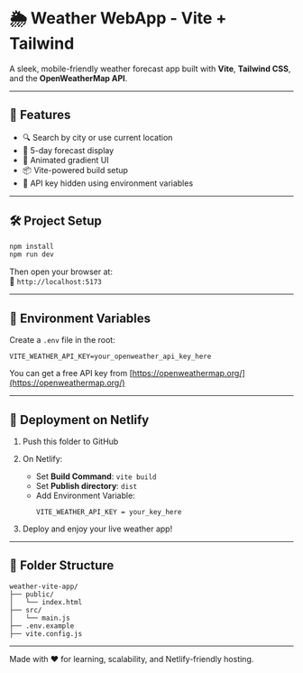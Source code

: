 # 🌦️ Weather WebApp - Vite + Tailwind

A sleek, mobile-friendly weather forecast app built with **Vite**, **Tailwind CSS**, and the **OpenWeatherMap API**.

---

## 🚀 Features

- 🔍 Search by city or use current location
- 📅 5-day forecast display
- 🎨 Animated gradient UI
- 📦 Vite-powered build setup
- 🔐 API key hidden using environment variables

---

## 🛠 Project Setup

```bash
npm install
npm run dev
```

Then open your browser at:  
📍 `http://localhost:5173`

---

## 🔑 Environment Variables

Create a `.env` file in the root:

```
VITE_WEATHER_API_KEY=your_openweather_api_key_here
```

You can get a free API key from [https://openweathermap.org/](https://openweathermap.org/)

---

## 🧾 Deployment on Netlify

1. Push this folder to GitHub
2. On Netlify:
   - Set **Build Command**: `vite build`
   - Set **Publish directory**: `dist`
   - Add Environment Variable:
     ```
     VITE_WEATHER_API_KEY = your_key_here
     ```

3. Deploy and enjoy your live weather app!

---

## 📁 Folder Structure

```
weather-vite-app/
├── public/
│   └── index.html
├── src/
│   └── main.js
├── .env.example
├── vite.config.js
```

---

Made with ❤️ for learning, scalability, and Netlify-friendly hosting.
